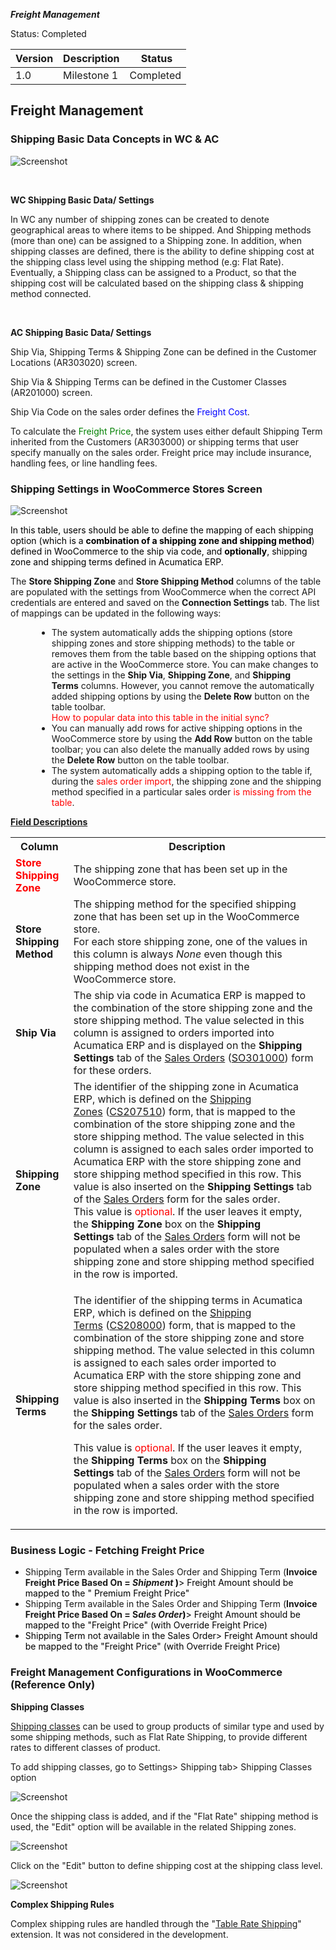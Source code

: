 ***Freight Management***
<p>Status: Completed </p>
<table>
<thead>
<tr>
<th>
<div class="tablesorter-header-inner">
<div class="tablesorter-header-inner">
<div class="tablesorter-header-inner">Version</div></div></div></th>
<th>
<div class="tablesorter-header-inner">
<div class="tablesorter-header-inner">
<div class="tablesorter-header-inner">Description</div></div></div></th>
<th colspan="1">
<div class="tablesorter-header-inner">
<div class="tablesorter-header-inner">
<div class="tablesorter-header-inner">&nbsp;Status</div></div></div></th></tr></thead>
<tbody>
<tr>
<td>1.0</td>
<td>Milestone 1</td>
<td colspan="1">Completed </td></tr></tbody></table>
<p><ac:structured-macro ac:macro-id="97077dbe-a89e-4b44-b2f5-447979bec381" ac:name="toc" ac:schema-version="1" /></p>
<h2>Freight Management</h2>
<h3>Shipping Basic Data Concepts in WC &amp; AC</h3>

![Screenshot](/Specifications/Spec%20Images/Freight1.png)

<p>&nbsp;</p>
<p><strong>WC Shipping Basic Data/ Settings</strong></p>
<p>In WC any number of shipping zones can be created to denote geographical areas to where items to be shipped. And Shipping methods (more than one) can be assigned to a Shipping zone. In addition, when shipping classes are defined, there is the ability to define shipping cost at the shipping class level using the shipping method (e.g: Flat Rate). Eventually, a Shipping class can be assigned to a Product, so that the shipping cost will be calculated based on the shipping class &amp; shipping method connected.</p>
<p>&nbsp;</p>
<p><strong>AC Shipping&nbsp;<strong>Basic Data/ Settings</strong></strong></p>
<p>Ship Via, Shipping Terms &amp; Shipping Zone can be defined in the Customer Locations (AR303020) screen.</p>
<p>Ship Via &amp; Shipping Terms can be defined in the Customer Classes (AR201000) screen.</p>
<p>Ship Via Code on the sales order defines the <span style="color: rgb(0,0,255);">Freight Cost</span>.</p>
<p>To calculate the <span style="color: rgb(0,128,0);">Freight Price</span>, the system uses either default Shipping Term inherited from the Customers (AR303000)&nbsp;or shipping terms that user specify manually on the sales order. Freight price may include insurance, handling fees, or line handling fees.</p>
<h3>Shipping Settings in WooCommerce Stores Screen</h3>

![Screenshot](/Specifications/Spec%20Images/Freight2.png)

<p><span style="color: rgb(0,0,0);">In this table, users should be able to define the mapping of each shipping option (which is a <strong>combination of a shipping zone and shipping method</strong>) defined in WooCommerce to the ship via code, and <strong>optionally</strong>, shipping zone and shipping terms defined in Acumatica ERP.&nbsp;</span></p>
<p>The&nbsp;<strong>Store Shipping Zone</strong>&nbsp;and&nbsp;<strong>Store Shipping Method</strong>&nbsp;columns of the table are populated with the settings from WooCommerce when the correct API credentials are entered and saved on the&nbsp;<strong>Connection Settings</strong>&nbsp;tab. The list of mappings can be updated in the following ways:<a class="wikilink anchorlink"></a></p>
<ul class="wikibulletlist" style="margin-left: 3.0em;">
<li class="wikibullet">The system automatically adds the shipping options (store shipping zones and store shipping methods) to the table or removes them from the table based on the shipping options that are active in the WooCommerce store. You can make changes to the settings in the&nbsp;<strong>Ship Via</strong>,&nbsp;<strong>Shipping Zone</strong>, and&nbsp;<strong>Shipping Terms</strong>&nbsp;columns. However, you cannot remove the automatically added shipping options by using the&nbsp;<strong>Delete Row</strong>&nbsp;button on the table toolbar.<br /><span style="color: rgb(255,0,0);">How to popular data into this table in the initial sync?</span></li>
<li class="wikibullet">You can manually add rows for active shipping options in the WooCommerce store by using the&nbsp;<strong>Add Row</strong>&nbsp;button on the table toolbar; you can also delete the manually added rows by using the&nbsp;<strong>Delete Row</strong>&nbsp;button on the table toolbar.</li>
<li class="wikibullet">The system automatically adds a shipping option to the table if, during the <span style="color: rgb(255,0,0);">sales order import</span>, the shipping zone and the shipping method specified in a particular sales order <span style="color: rgb(255,0,0);">is missing from the table</span>.</li></ul>
<p class="wikibullet"><u><strong>Field Descriptions</strong></u></p>
<table>
<tbody>
<tr>
<th>Column</th>
<th>Description</th></tr>
<tr>
<td><span style="color: rgb(255,0,0);"><strong>Store Shipping Zone</strong></span></td>
<td>The shipping zone that has been set up in the WooCommerce store.</td></tr>
<tr>
<td><strong>Store Shipping Method</strong></td>
<td>The shipping method for the specified shipping zone that has been set up in the WooCommerce store.<br />For each store shipping zone, one of the values in this column is always&nbsp;<em>None</em>&nbsp;even though this shipping method does not exist in the WooCommerce store.</td></tr>
<tr>
<td><strong>Ship Via</strong></td>
<td>The ship via code in Acumatica ERP is mapped to the combination of the store shipping zone and the store shipping method. The value selected in this column is assigned to orders imported into Acumatica ERP and is displayed on the&nbsp;<strong>Shipping Settings</strong>&nbsp;tab of the&nbsp;<a class="wikilink pagelink" href="http://dlk1pde165/AcumaticaDB21R1Beta2/(W(45))/Wiki/ShowWiki.aspx?wikiname=HelpRoot_FormReference&amp;PageID=19e4021c-1b84-49fd-be12-0320c5f1c7e5">Sales Orders</a>&nbsp;(<a class="wikilink pagelink" href="http://dlk1pde165/AcumaticaDB21R1Beta2/?ScreenId=SO301000">SO301000</a>) form for these orders.</td></tr>
<tr>
<td><strong>Shipping Zone</strong></td>
<td>The identifier of the shipping zone in Acumatica ERP, which is defined on the&nbsp;<a class="wikilink pagelink" href="http://dlk1pde165/AcumaticaDB21R1Beta2/(W(45))/Wiki/ShowWiki.aspx?wikiname=HelpRoot_FormReference&amp;PageID=cd4ddbe1-9bc3-460c-a9b5-050a05a9b2a3">Shipping Zones</a>&nbsp;(<a class="wikilink pagelink" href="http://dlk1pde165/AcumaticaDB21R1Beta2/?ScreenId=CS207510">CS207510</a>) form, that is mapped to the combination of the store shipping zone and the store shipping method. The value selected in this column is assigned to each sales order imported to Acumatica ERP with the store shipping zone and store shipping method specified in this row. This value is also inserted on the&nbsp;<strong>Shipping Settings</strong>&nbsp;tab of the&nbsp;<a class="wikilink pagelink" href="http://dlk1pde165/AcumaticaDB21R1Beta2/(W(45))/Wiki/ShowWiki.aspx?wikiname=HelpRoot_FormReference&amp;PageID=19e4021c-1b84-49fd-be12-0320c5f1c7e5">Sales Orders</a>&nbsp;form for the sales order.<br />This value is <span style="color: rgb(255,0,0);">optional</span>. If the user leaves it empty, the&nbsp;<strong>Shipping Zone</strong>&nbsp;box on the&nbsp;<strong>Shipping Settings</strong>&nbsp;tab of the&nbsp;<a class="wikilink pagelink" href="http://dlk1pde165/AcumaticaDB21R1Beta2/(W(45))/Wiki/ShowWiki.aspx?wikiname=HelpRoot_FormReference&amp;PageID=19e4021c-1b84-49fd-be12-0320c5f1c7e5">Sales Orders</a>&nbsp;form will not be populated when a sales order with the store shipping zone and store shipping method specified in the row is imported.</td></tr>
<tr>
<td><strong>Shipping Terms</strong></td>
<td>
<p>The identifier of the shipping terms in Acumatica ERP, which is defined on the&nbsp;<a class="wikilink pagelink" href="http://dlk1pde165/AcumaticaDB21R1Beta2/(W(45))/Wiki/ShowWiki.aspx?wikiname=HelpRoot_FormReference&amp;PageID=705d3726-b8f8-4c96-8562-1b475d2fb653">Shipping Terms</a>&nbsp;(<a class="wikilink pagelink" href="http://dlk1pde165/AcumaticaDB21R1Beta2/?ScreenId=CS208000">CS208000</a>) form, that is mapped to the combination of the store shipping zone and store shipping method. The value selected in this column is assigned to each sales order imported to Acumatica ERP with the store shipping zone and store shipping method specified in this row. This value is also inserted in the&nbsp;<strong>Shipping Terms</strong>&nbsp;box on the&nbsp;<strong>Shipping Settings</strong>&nbsp;tab of the&nbsp;<a class="wikilink pagelink" href="http://dlk1pde165/AcumaticaDB21R1Beta2/(W(45))/Wiki/ShowWiki.aspx?wikiname=HelpRoot_FormReference&amp;PageID=19e4021c-1b84-49fd-be12-0320c5f1c7e5">Sales Orders</a>&nbsp;form for the sales order.</p>
<p>This value is <span style="color: rgb(255,0,0);">optional</span>. If the user leaves it empty, the&nbsp;<strong>Shipping Terms</strong>&nbsp;box on the&nbsp;<strong>Shipping Settings</strong>&nbsp;tab of the&nbsp;<a class="wikilink pagelink" href="http://dlk1pde165/AcumaticaDB21R1Beta2/(W(45))/Wiki/ShowWiki.aspx?wikiname=HelpRoot_FormReference&amp;PageID=19e4021c-1b84-49fd-be12-0320c5f1c7e5">Sales Orders</a>&nbsp;form will not be populated when a sales order with the store shipping zone and store shipping method specified in the row is imported.</p></td></tr></tbody></table>
<h3>Business Logic - Fetching Freight Price</h3>
<ul>
<li>Shipping Term available in the Sales Order and Shipping Term (<strong>Invoice Freight Price Based On =&nbsp;<em>Shipment</em><span style="color: rgb(0,0,0);">&nbsp;)</span></strong><span style="color: rgb(0,0,0);">&gt; Freight Amount should be mapped to the &quot; Premium Freight Price&quot;&nbsp;</span></li>
<li>Shipping Term available in the Sales Order and Shipping Term (<strong>Invoice Freight Price Based On = S<em>ales Order</em><span style="color: rgb(0,0,0);">)</span></strong><span style="color: rgb(0,0,0);">&gt; Freight Amount should be mapped to the &quot;Freight Price&quot;&nbsp;<span style="color: rgb(0,0,0);">(with Override Freight Price)</span></span></li>
<li><span style="color: rgb(0,0,0);">Shipping Term not available in the Sales Order&gt;&nbsp;<span style="color: rgb(0,0,0);">Freight Amount should be mapped to the &quot;Freight Price&quot;&nbsp;<span style="color: rgb(0,0,0);">(with Override Freight Price)</span></span></span></li></ul>
<h3>Freight Management Configurations in WooCommerce (Reference Only)</h3>
<p><strong>Shipping Classes</strong></p>
<p><a href="https://docs.woocommerce.com/document/product-shipping-classes/?_ga=2.96408027.675806824.1615771092-1800054059.1612315574&amp;_gac=1.219325163.1612316890.CjwKCAiAjeSABhAPEiwAqfxURTR6woao1hOSwmWhGC9spVJApMU3k33p6wp4iMUywdYyI5lYdDDwvRoC22gQAvD_BwE">Shipping classes</a>&nbsp;can be used to&nbsp;group products of similar type&nbsp;and used by some shipping methods, such as Flat Rate Shipping, to provide different rates to different classes of product.</p>
<p>To add shipping classes, go to Settings&gt; Shipping tab&gt; Shipping Classes option</p>

![Screenshot](/Specifications/Spec%20Images/Freight3.png)

<p>Once the shipping class is added, and if the &quot;Flat Rate&quot; shipping method is used, the &quot;Edit&quot; option will be available in the related Shipping zones.</p>

![Screenshot](/Specifications/Spec%20Images/Freight4.png)

<p>Click on the &quot;Edit&quot; button to define shipping cost at the shipping class level.</p>

![Screenshot](/Specifications/Spec%20Images/Freight5.png)

<p><strong>Complex Shipping Rules</strong></p>
<p>Complex shipping rules are handled through the &quot;<a href="https://docs.woocommerce.com/document/table-rate-shipping/">Table Rate Shipping</a>&quot; extension. It was not considered in the development.</p>
<p>&nbsp;</p>
